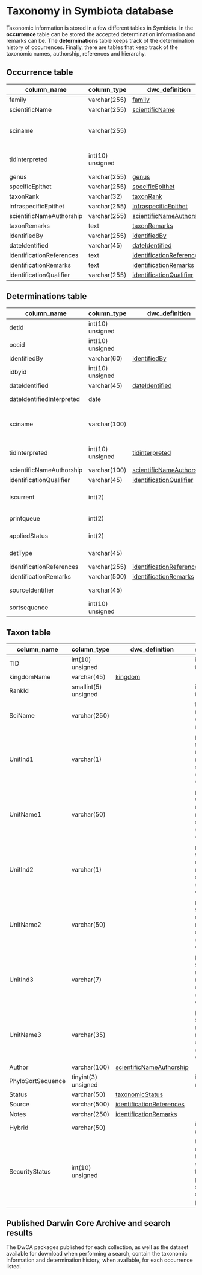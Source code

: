 # Taxonomy in Symbiota database

Taxonomic information is stored in a few different tables in Symbiota. In the **occurrence** table can be stored the accepted determination information and remarks can be. The **determinations** table keeps track of the determination history of occurrences. Finally, there are tables that keep track of the taxonomic names, authorship, references and hierarchy.

## Occurrence table

| column_name              | column_type      | dwc_definition                                                                       | symbiota_def                                 |
| ------------------------ | ---------------- | ------------------------------------------------------------------------------------ | -------------------------------------------- |
| family                   | varchar(255)     | [family](https://dwc.tdwg.org/terms/#dwc:family)                                     |                                              |
| scientificName           | varchar(255)     | [scientificName](https://dwc.tdwg.org/terms/#dwc:scientificName)                     |                                              |
| sciname                  | varchar(255)     |                                                                                      | full scientific name, with or without author |
| tidinterpreted           | int(10) unsigned |                                                                                      | internal id for accepted taxon               |
| genus                    | varchar(255)     | [genus](https://dwc.tdwg.org/terms/#dwc:genus)                                       |                                              |
| specificEpithet          | varchar(255)     | [specificEpithet](https://dwc.tdwg.org/terms/#dwc:specificEpithet)                   |                                              |
| taxonRank                | varchar(32)      | [taxonRank](https://dwc.tdwg.org/terms/#dwc:taxonRank)                               |                                              |
| infraspecificEpithet     | varchar(255)     | [infraspecificEpithet](https://dwc.tdwg.org/terms/#dwc:infraspecificEpithet)         |                                              |
| scientificNameAuthorship | varchar(255)     | [scientificNameAuthorship](https://dwc.tdwg.org/terms/#dwc:scientificNameAuthorship) |                                              |
| taxonRemarks             | text             | [taxonRemarks](https://dwc.tdwg.org/terms/#dwc:taxonRemarks)                         |                                              |
| identifiedBy             | varchar(255)     | [identifiedBy](https://dwc.tdwg.org/terms/#dwc:identifiedBy)                         |                                              |
| dateIdentified           | varchar(45)      | [dateIdentified](https://dwc.tdwg.org/terms/#dwc:dateIdentified)                     |                                              |
| identificationReferences | text             | [identificationReferences](https://dwc.tdwg.org/terms/#dwc:identificationReferences) |                                              |
| identificationRemarks    | text             | [identificationRemarks](https://dwc.tdwg.org/terms/#dwc:identificationRemarks)       |                                              |
| identificationQualifier  | varchar(255)     | [identificationQualifier](https://dwc.tdwg.org/terms/#dwc:identificationQualifier)   |                                              |

## Determinations table

| column_name               | column_type      | dwc_definition                                                                       | symbiota_def                                 |
| ------------------------- | ---------------- | ------------------------------------------------------------------------------------ | -------------------------------------------- |
| detid                     | int(10) unsigned |                                                                                      | internal id for determinator                 |
| occid                     | int(10) unsigned |                                                                                      | internal id for occurrence                   |
| identifiedBy              | varchar(60)      | [identifiedBy](https://dwc.tdwg.org/terms/#dwc:identifiedBy)                         |                                              |
| idbyid                    | int(10) unsigned |                                                                                      | internal id                                  |
| dateIdentified            | varchar(45)      | [dateIdentified](https://dwc.tdwg.org/terms/#dwc:dateIdentified)                     |                                              |
| dateIdentifiedInterpreted | date             |                                                                                      | internal usage                               |
| sciname                   | varchar(100)     |                                                                                      | full scientific name, with or without author |
| tidinterpreted            | int(10) unsigned | [tidinterpreted](https://dwc.tdwg.org/terms/#dwc:tidinterpreted)                     | internal id for accepted taxon               |
| scientificNameAuthorship  | varchar(100)     | [scientificNameAuthorship](https://dwc.tdwg.org/terms/#dwc:scientificNameAuthorship) |                                              |
| identificationQualifier   | varchar(45)      | [identificationQualifier](https://dwc.tdwg.org/terms/#dwc:identificationQualifier)   |                                              |
| iscurrent                 | int(2)           |                                                                                      | defines if determination is current          |
| printqueue                | int(2)           |                                                                                      | internal usage                               |
| appliedStatus             | int(2)           |                                                                                      | internal usage                               |
| detType                   | varchar(45)      |                                                                                      | internal usage                               |
| identificationReferences  | varchar(255)     | [identificationReferences](https://dwc.tdwg.org/terms/#dwc:identificationReferences) |                                              |
| identificationRemarks     | varchar(500)     | [identificationRemarks](https://dwc.tdwg.org/terms/#dwc:identificationRemarks)       |                                              |
| sourceIdentifier          | varchar(45)      |                                                                                      | identifier for reference                     |
| sortsequence              | int(10) unsigned |                                                                                      | internal usage                               |

## Taxon table

| column_name       | column_type          | dwc_definition                                                                       | symbiota_def                                                                              |
| ----------------- | -------------------- | ------------------------------------------------------------------------------------ | ----------------------------------------------------------------------------------------- |
| TID               | int(10) unsigned     |                                                                                      | internal id for taxon                                                                     |
| kingdomName       | varchar(45)          | [kingdom](https://dwc.tdwg.org/terms/#dwc:kingdom)                                   |                                                                                           |
| RankId            | smallint(5) unsigned |                                                                                      | internal id for taxon rank                                                                |
| SciName           | varchar(250)         |                                                                                      | full scientific name, with or without author                                              |
| UnitInd1          | varchar(1)           |                                                                                      | partial scientific name, normally for complex taxa (hybrids, varieties)                   |
| UnitName1         | varchar(50)          |                                                                                      | partial scientific rank, normally for complex taxa (hybrids, varieties)                   |
| UnitInd2          | varchar(1)           |                                                                                      | partial scientific name, normally for complex taxa (hybrids, varieties)                   |
| UnitName2         | varchar(50)          |                                                                                      | partial scientific rank, normally for complex taxa (hybrids, varieties)                   |
| UnitInd3          | varchar(7)           |                                                                                      | partial scientific name, normally for complex taxa (hybrids, varieties)                   |
| UnitName3         | varchar(35)          |                                                                                      | partial scientific rank, normally for complex taxa (hybrids, varieties)                   |
| Author            | varchar(100)         | [scientificNameAuthorship](https://dwc.tdwg.org/terms/#dwc:scientificNameAuthorship) |                                                                                           |
| PhyloSortSequence | tinyint(3) unsigned  |                                                                                      | internal usage                                                                            |
| Status            | varchar(50)          | [taxonomicStatus](https://dwc.tdwg.org/terms/#dwc:taxonomicStatus)                   |                                                                                           |
| Source            | varchar(500)         | [identificationReferences](https://dwc.tdwg.org/terms/#dwc:identificationReferences) |                                                                                           |
| Notes             | varchar(250)         | [identificationRemarks](https://dwc.tdwg.org/terms/#dwc:identificationRemarks)       |                                                                                           |
| Hybrid            | varchar(50)          |                                                                                      | internal usage                                                                            |
| SecurityStatus    | int(10) unsigned     |                                                                                      | internal usage, indicates whether taxon is protected and should not be displayed publicly |

## Published Darwin Core Archive and search results

The DwCA packages published for each collection, as well as the dataset available for download when performing a search, contain the taxonomic information and determination history, when available, for each occurrence listed.
